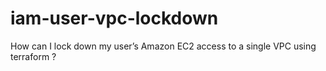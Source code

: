 # iam-user-vpc-lockdown
How can I lock down my user’s Amazon EC2 access to a single VPC using terraform ? 
